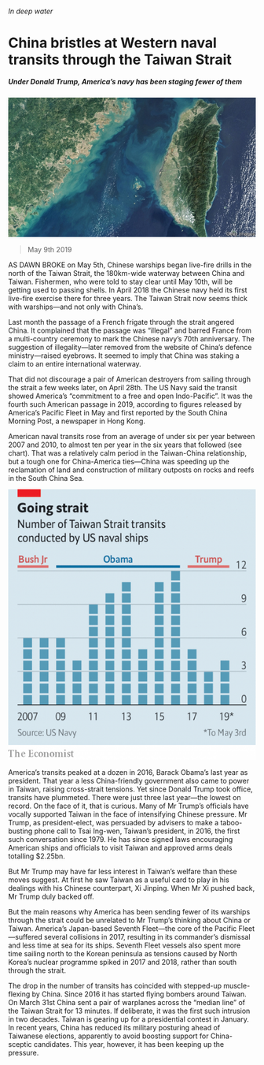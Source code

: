 ###### In deep water

# China bristles at Western naval transits through the Taiwan Strait 

##### Under Donald Trump, America’s navy has been staging fewer of them 

![image](images/20190511_cnp501.jpg) 

> May 9th 2019 

AS DAWN BROKE on May 5th, Chinese warships began live-fire drills in the north of the Taiwan Strait, the 180km-wide waterway between China and Taiwan. Fishermen, who were told to stay clear until May 10th, will be getting used to passing shells. In April 2018 the Chinese navy held its first live-fire exercise there for three years. The Taiwan Strait now seems thick with warships—and not only with China’s. 

Last month the passage of a French frigate through the strait angered China. It complained that the passage was “illegal” and barred France from a multi-country ceremony to mark the Chinese navy’s 70th anniversary. The suggestion of illegality—later removed from the website of China’s defence ministry—raised eyebrows. It seemed to imply that China was staking a claim to an entire international waterway. 

That did not discourage a pair of American destroyers from sailing through the strait a few weeks later, on April 28th. The US Navy said the transit showed America’s “commitment to a free and open Indo-Pacific”. It was the fourth such American passage in 2019, according to figures released by America’s Pacific Fleet in May and first reported by the South China Morning Post, a newspaper in Hong Kong. 

American naval transits rose from an average of under six per year between 2007 and 2010, to almost ten per year in the six years that followed (see chart). That was a relatively calm period in the Taiwan-China relationship, but a tough one for China-America ties—China was speeding up the reclamation of land and construction of military outposts on rocks and reefs in the South China Sea. 

![image](images/body_6) 

America’s transits peaked at a dozen in 2016, Barack Obama’s last year as president. That year a less China-friendly government also came to power in Taiwan, raising cross-strait tensions. Yet since Donald Trump took office, transits have plummeted. There were just three last year—the lowest on record. On the face of it, that is curious. Many of Mr Trump’s officials have vocally supported Taiwan in the face of intensifying Chinese pressure. Mr Trump, as president-elect, was persuaded by advisers to make a taboo-busting phone call to Tsai Ing-wen, Taiwan’s president, in 2016, the first such conversation since 1979. He has since signed laws encouraging American ships and officials to visit Taiwan and approved arms deals totalling $2.25bn. 

But Mr Trump may have far less interest in Taiwan’s welfare than these moves suggest. At first he saw Taiwan as a useful card to play in his dealings with his Chinese counterpart, Xi Jinping. When Mr Xi pushed back, Mr Trump duly backed off. 

But the main reasons why America has been sending fewer of its warships through the strait could be unrelated to Mr Trump’s thinking about China or Taiwan. America’s Japan-based Seventh Fleet—the core of the Pacific Fleet—suffered several collisions in 2017, resulting in its commander’s dismissal and less time at sea for its ships. Seventh Fleet vessels also spent more time sailing north to the Korean peninsula as tensions caused by North Korea’s nuclear programme spiked in 2017 and 2018, rather than south through the strait. 

The drop in the number of transits has coincided with stepped-up muscle-flexing by China. Since 2016 it has started flying bombers around Taiwan. On March 31st China sent a pair of warplanes across the “median line” of the Taiwan Strait for 13 minutes. If deliberate, it was the first such intrusion in two decades. Taiwan is gearing up for a presidential contest in January. In recent years, China has reduced its military posturing ahead of Taiwanese elections, apparently to avoid boosting support for China-sceptic candidates. This year, however, it has been keeping up the pressure. 

